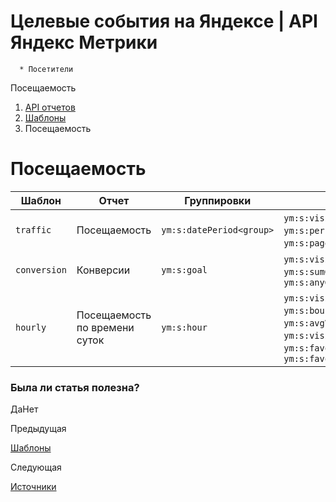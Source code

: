 # Целевые события на Яндексе | API Яндекс Метрики

      * Посетители
Посещаемость

  1. [API отчетов](../index.md)
  2. [Шаблоны](../presets.md)
  3. Посещаемость

# Посещаемость

**Шаблон** |  **Отчет** |  **Группировки** |  **Метрики**  
---|---|---|---  
`traffic` |  Посещаемость |  `ym:s:datePeriod<group>` |  `ym:s:visits`, `ym:s:users`, `ym:s:pageviews`, `ym:s:percentNewVisitors`, `ym:s:bounceRate`, `ym:s:pageDepth`, `ym:s:avgVisitDurationSeconds`  
`conversion` |  Конверсии |  `ym:s:goal` |  `ym:s:visits`, `ym:s:users`, `ym:s:pageviews`, `ym:s:sumGoalReachesAny`, `ym:s:anyGoalConversionRate`  
`hourly` |  Посещаемость по времени суток |  `ym:s:hour` |  `ym:s:visits`, `ym:s:users`, `ym:s:pageviews`, `ym:s:bounceRate`, `ym:s:pageDepth`, `ym:s:avgVisitDurationSeconds`, `ym:s:visitsPerDay`, `ym:s:favoriteGoalsReaches`, `ym:s:favoriteGoalsConverted<currency>Revenue`, `ym:s:favoriteGoalsUserConversionRate`  
  
### Была ли статья полезна?

ДаНет

Предыдущая

[Шаблоны](../presets.md)

Следующая

[Источники](preset_sources.md)
